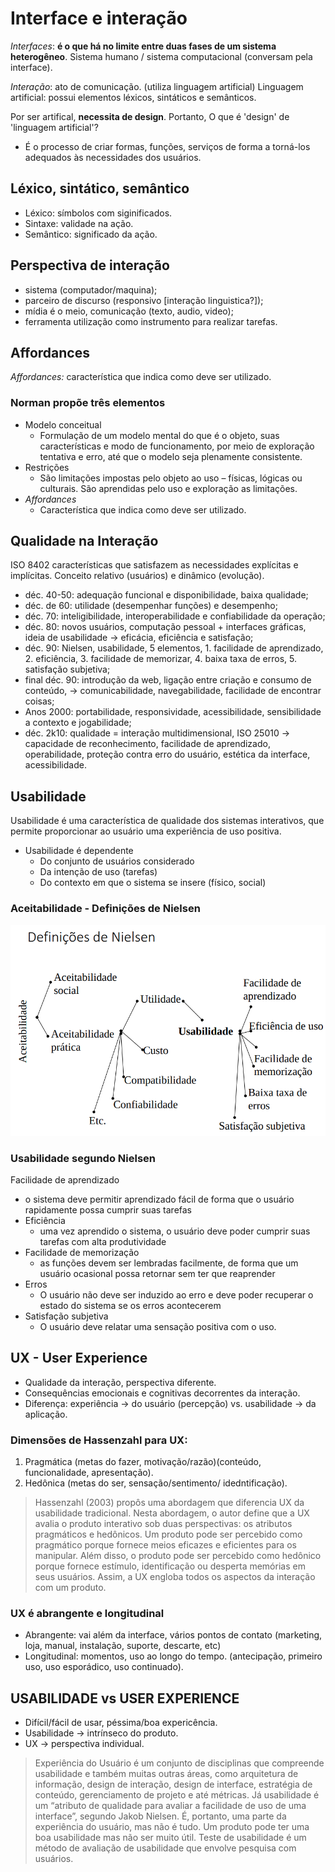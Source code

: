 # Interface e interação
*Interfaces*: **é o que há no limite entre duas fases de um sistema heterogêneo**. Sistema humano / sistema computacional (conversam pela interface).

*Interação*: ato de comunicação. (utiliza linguagem artificial)
Linguagem artificial: possui elementos léxicos, sintáticos e semânticos.

Por ser artifical, **necessita de design**. Portanto, O que é 'design' de 'linguagem artificial'?
- É o processo de criar formas, funções, serviços de forma a torná-los adequados às necessidades dos usuários. 

## Léxico, sintático, semântico
- Léxico: símbolos com siginificados. 
- Sintaxe: validade na ação.
- Semântico: significado da ação.

## Perspectiva de interação
- sistema (computador/maquina);
- parceiro de discurso (responsivo [interação linguistica?]);
- mídia é o meio, comunicação (texto, audio, video);
- ferramenta utilização como instrumento para realizar tarefas. 

## Affordances
*Affordances:* característica que indica como deve ser utilizado. 

### Norman propõe três elementos
- Modelo conceitual
  - Formulação de um modelo mental do que é o objeto, suas características e modo de funcionamento, por meio de exploração tentativa e erro, até que o modelo seja plenamente consistente.
- Restrições
  - São limitações impostas pelo objeto ao uso – físicas, lógicas ou culturais. São aprendidas pelo uso e exploração as limitações.
- *Affordances* 
  - Característica que indica como deve ser utilizado. 

## Qualidade na Interação
ISO 8402 características que satisfazem as necessidades explícitas e implícitas. Conceito relativo (usuários) e dinâmico (evolução).  

- déc. 40-50: adequação funcional e disponibilidade, baixa qualidade;
- déc. de 60: utilidade (desempenhar funções) e desempenho; 
- déc. 70: inteligibilidade, interoperabilidade e confiabilidade da operação; 
- déc. 80: novos usuários, computação pessoal + interfaces gráficas, ideia de usabilidade →  eficácia, eficiência e satisfação; 
- déc. 90: Nielsen, usabilidade, 5 elementos, 1. facilidade de aprendizado, 2. eficiência, 3. facilidade de memorizar, 4. baixa taxa de erros, 5. satisfação subjetiva; 
- final déc. 90: introdução da web, ligação entre criação e consumo de conteúdo, → comunicabilidade, navegabilidade, facilidade de encontrar coisas;
- Anos 2000: portabilidade, responsividade, acessibilidade, sensibilidade a contexto e jogabilidade; 
- déc. 2k10: qualidade = interação multidimensional, ISO 25010 → capacidade de reconhecimento, facilidade de aprendizado, operabilidade, proteção contra erro do usuário, estética da interface, acessibilidade. 

## Usabilidade
Usabilidade é uma característica de qualidade dos sistemas interativos, que permite proporcionar ao usuário uma experiência de uso positiva.

- Usabilidade é dependente
  - Do conjunto de usuários considerado
  - Da intenção de uso (tarefas)
  - Do contexto em que o sistema se insere (físico, social)

### Aceitabilidade - Definições de Nielsen
![](./resources/aceitabilidade-definicoes-nielsen.png)

### Usabilidade segundo Nielsen
Facilidade de aprendizado
  - o sistema deve permitir aprendizado fácil de forma que o usuário rapidamente possa cumprir suas tarefas
- Eficiência
   - uma vez aprendido o sistema, o usuário deve poder cumprir suas tarefas com alta produtividade
- Facilidade de memorização
   - as funções devem ser lembradas facilmente, de forma que um usuário ocasional possa retornar sem ter que reaprender
- Erros
  - O usuário não deve ser induzido ao erro e deve poder recuperar o estado do sistema se os erros acontecerem
- Satisfação subjetiva
   - O usuário deve relatar uma sensação positiva com o uso.

## UX - User Experience
- Qualidade da interação, perspectiva diferente. 
- Consequências emocionais e cognitivas decorrentes da interação.
- Diferença: experiência → do usuário (percepção) vs. usabilidade → da aplicação. 

### Dimensões de Hassenzahl para UX: 
1. Pragmática (metas do fazer, motivação/razão)(conteúdo, funcionalidade, apresentação).
2. Hedônica (metas do ser, sensação/sentimento/ idedntificação).

> Hassenzahl (2003) propôs uma abordagem que diferencia UX da usabilidade tradicional. Nesta abordagem, o autor define que a UX avalia o produto interativo sob duas perspectivas: os atributos pragmáticos e hedônicos. Um produto pode ser percebido como pragmático porque fornece meios eficazes e eficientes para os manipular. Além disso, o produto pode ser percebido como hedônico porque fornece estímulo, identificação ou desperta memórias em seus usuários. Assim, a UX engloba todos os aspectos da interação com um produto.

### UX é abrangente e longitudinal
- Abrangente: vai além da interface, vários pontos de contato (marketing, loja, manual, instalação, suporte, descarte, etc)
- Longitudinal: momentos, uso ao longo do tempo. (antecipação, primeiro uso, uso esporádico, uso continuado). 

## USABILIDADE vs USER EXPERIENCE
- Difícil/fácil de usar, péssima/boa expericência.
- Usabilidade → intrínseco do produto.
- UX → perspectiva individual.

> Experiência do Usuário é um conjunto de disciplinas que compreende usabilidade e também muitas outras áreas, como arquitetura de informação, design de interação, design de interface, estratégia de conteúdo, gerenciamento de projeto e até métricas.
> Já usabilidade é um “atributo de qualidade para avaliar a facilidade de uso de uma interface”, segundo Jakob Nielsen. É, portanto, uma parte da experiência do usuário, mas não é tudo. Um produto pode ter uma boa usabilidade mas não ser muito útil. Teste de usabilidade é um método de avaliação de usabilidade que envolve pesquisa com usuários.
